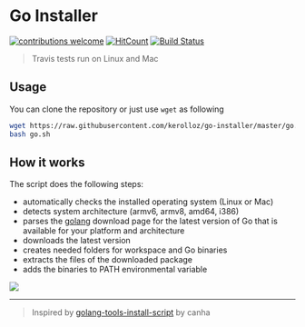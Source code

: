 # Go Installer

[![contributions welcome](https://img.shields.io/badge/contributions-welcome-brightgreen.svg?style=flat)](https://github.com/dwyl/esta/issues)
[![HitCount](http://hits.dwyl.io/kerolloz/go-installer.svg)](http://hits.dwyl.io/kerolloz/go-installer)
[![Build Status](https://travis-ci.com/kerolloz/go-installer.svg?branch=master)](https://travis-ci.com/kerolloz/go-installer)

> Travis tests run on Linux and Mac

## Usage

You can clone the repository or just use `wget` as following

```bash
wget https://raw.githubusercontent.com/kerolloz/go-installer/master/go.sh
bash go.sh
```

## How it works

The script does the following steps:

- automatically checks the installed operating system (Linux or Mac)
- detects system architecture (armv6, armv8, amd64, i386)
- parses the [golang](https://golang.org/dl) download page for the latest version of Go that is available for your platform and architecture
- downloads the latest version
- creates needed folders for workspace and Go binaries
- extracts the files of the downloaded package
- adds the binaries to PATH environmental variable

![](https://media.giphy.com/media/fAKdnja3pZuc4SHt5g/giphy.gif)

---

> Inspired by [golang-tools-install-script](https://github.com/canha/golang-tools-install-script) by canha
